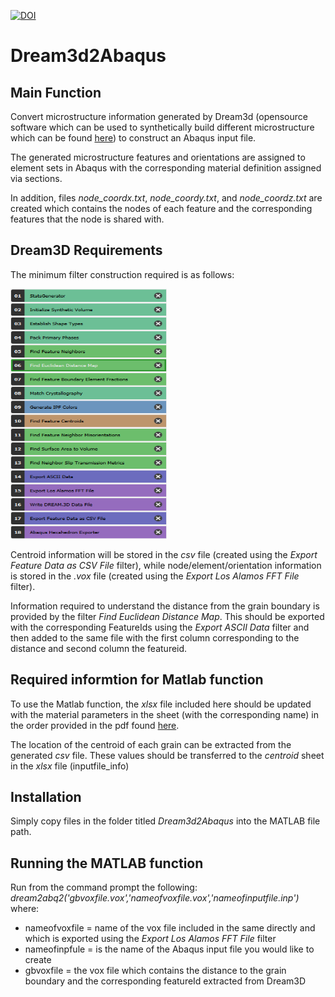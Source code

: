 [![DOI](https://zenodo.org/badge/DOI/10.5281/zenodo.3665452.svg)](https://doi.org/10.5281/zenodo.3665452)
# Dream3d2Abaqus
## Main Function
Convert microstructure information generated by Dream3d (opensource software which can be used to synthetically build different microstructure which can be found [here](http://dream3d.bluequartz.net/)) to construct an Abaqus input file.

The generated microstructure features and orientations are assigned to element sets in Abaqus with the corresponding material definition assigned via sections.

In addition, files *node_coordx.txt*, *node_coordy.txt*, and *node_coordz.txt* are created which contains the nodes of each feature and the corresponding features that the node is shared with.
## Dream3D Requirements
The minimum filter construction required is as follows:

<img src="/Images/dream3d_filters.png" width="250" height="400">

Centroid information will be stored in the *csv* file (created using the *Export Feature Data as CSV File* filter), while node/element/orientation information is stored in the *.vox* file (created using the *Export Los Alamos FFT File* filter).

Information required to understand the distance from the grain boundary is provided by the filter *Find Euclidean Distance Map*.  This should be exported with the corresponding FeatureIds using the *Export ASCII Data* filter and then added to the same file with the first column corresponding to the distance and second column the featureid.
## Required informtion for Matlab function
To use the Matlab function, the *xlsx* file included here should be updated with the material parameters in the sheet (with the corresponding name) in the order provided in the pdf found [here](http://www.columbia.edu/~jk2079/Kysar_Research_Laboratory/Single_Crystal_UMAT.html). 

The location of the centroid of each grain can be extracted from the generated *csv* file.  These values should be transferred to the *centroid* sheet in the *xlsx* file (inputfile_info)

## Installation
Simply copy files in the folder titled *Dream3d2Abaqus* into the MATLAB file path.

## Running the MATLAB function
Run from the command prompt the following:
*dream2abq2('gbvoxfile.vox','nameofvoxfile.vox','nameofinputfile.inp')*
where:
* nameofvoxfile = name of the vox file included in the same directly and which is exported using the *Export Los Alamos FFT File* filter
* nameofinpfule = is the name of the Abaqus input file you would like to create
* gbvoxfile = the vox file which contains the distance to the grain boundary and the corresponding featureId extracted from Dream3D

